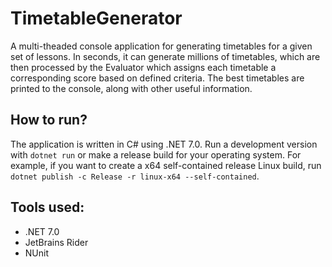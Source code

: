 # TimetableGenerator
A multi-theaded console application for generating timetables for a given set of lessons. In seconds, it can generate millions of timetables, which are then processed by the Evaluator which assigns each timetable a corresponding score based on defined criteria. The best timetables are printed to the console, along with other useful information.

## How to run?
The application is written in C# using .NET 7.0. Run a development version with `dotnet run` or make a release build for your operating system. For example, if you want to create a x64 self-contained release Linux build, run `dotnet publish -c Release -r linux-x64 --self-contained`.

## Tools used:
- .NET 7.0
- JetBrains Rider
- NUnit
